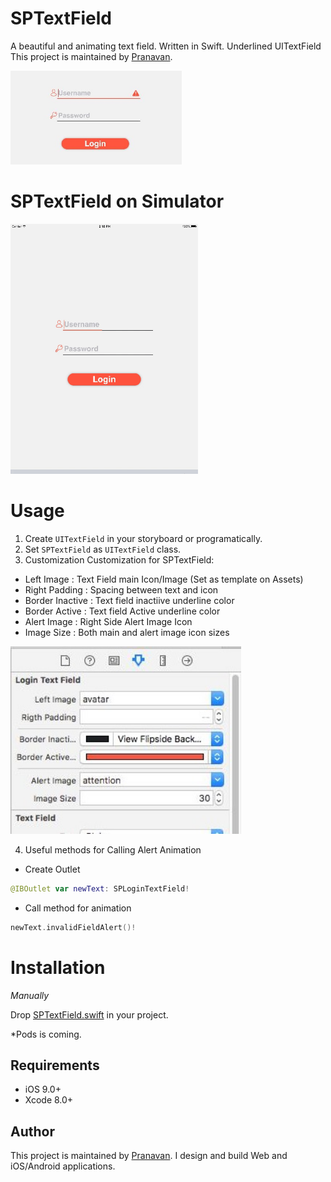# SPTextField
A beautiful and animating text field. Written in Swift. Underlined UITextField This project is maintained by [Pranavan](https://twitter.com/ImPrana).

<img src="https://github.com/pranavansp/SPTextField/blob/master/file.png" height="150">

# SPTextField on Simulator 
<img src="https://github.com/pranavansp/SPTextField/blob/master/ezgif-4-67db7adf45.gif" height="400">

# Usage
1. Create `UITextField` in your storyboard or programatically.
2. Set `SPTextField` as `UITextField` class.
3. Customization
Customization for SPTextField:
- Left Image : Text Field main Icon/Image (Set as template on Assets)
- Right Padding : Spacing between text and icon
- Border Inactive : Text field inactiive underline color
- Border Active : Text field Active underline color
- Alert Image : Right Side Alert Image Icon
- Image Size : Both main and alert image icon sizes

 <img src="https://github.com/pranavansp/SPTextField/blob/master/Custom.png" height="300">

4. Useful methods for Calling Alert Animation
- Create Outlet 
```swift
@IBOutlet var newText: SPLoginTextField!
```
- Call method for animation
```swift
newText.invalidFieldAlert()!
```

# Installation
*Manually*

Drop [SPTextField.swift](https://github.com/pranavansp/SPTextField/blob/master/Source/SPTextField.swift) in your project.

*Pods is coming.

## Requirements

* iOS 9.0+
* Xcode 8.0+

## Author

This project is maintained by [Pranavan](https://twitter.com/ImPrana). I design and build Web and iOS/Android applications.
